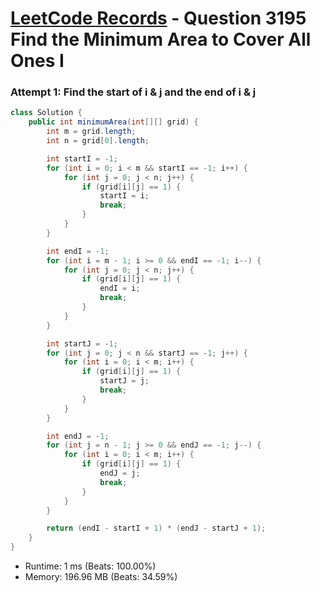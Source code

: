# [LeetCode Records](../../README.md) - Question 3195 Find the Minimum Area to Cover All Ones I

### Attempt 1: Find the start of i & j and the end of i & j
```java
class Solution {
    public int minimumArea(int[][] grid) {
        int m = grid.length;
        int n = grid[0].length;

        int startI = -1;
        for (int i = 0; i < m && startI == -1; i++) {
            for (int j = 0; j < n; j++) {
                if (grid[i][j] == 1) {
                    startI = i;
                    break;
                }
            }
        }

        int endI = -1;
        for (int i = m - 1; i >= 0 && endI == -1; i--) {
            for (int j = 0; j < n; j++) {
                if (grid[i][j] == 1) {
                    endI = i;
                    break;
                }
            }
        }

        int startJ = -1;
        for (int j = 0; j < n && startJ == -1; j++) {
            for (int i = 0; i < m; i++) {
                if (grid[i][j] == 1) {
                    startJ = j;
                    break;
                }
            }
        }

        int endJ = -1;
        for (int j = n - 1; j >= 0 && endJ == -1; j--) {
            for (int i = 0; i < m; i++) {
                if (grid[i][j] == 1) {
                    endJ = j;
                    break;
                }
            }
        }

        return (endI - startI + 1) * (endJ - startJ + 1);
    }
}
```
- Runtime: 1 ms (Beats: 100.00%)
- Memory: 196.96 MB (Beats: 34.59%)

<br>
